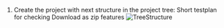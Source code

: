 1. Create the project with next structure in the project tree:
Short testplan  for checking Download as zip features
![TreeStructure](https://imgur.com/a/X5UhCKJ)